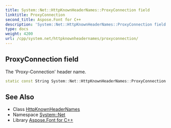 ```yaml
---
title: System::Net::HttpKnownHeaderNames::ProxyConnection field
linktitle: ProxyConnection
second_title: Aspose.Font for C++
description: 'System::Net::HttpKnownHeaderNames::ProxyConnection field. The ''Proxy-Connection'' header name in C++.'
type: docs
weight: 4200
url: /cpp/system.net/httpknownheadernames/proxyconnection/
---
```

## ProxyConnection field


The 'Proxy-Connection' header name.

```cpp
static const String System::Net::HttpKnownHeaderNames::ProxyConnection
```

## See Also

* Class [HttpKnownHeaderNames](../)
* Namespace [System::Net](../../)
* Library [Aspose.Font for C++](../../../)
